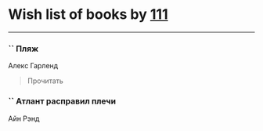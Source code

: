 # Wish list of books by [111](https://my.mail.ru/mail/bytyavka94/)
---

### `` Пляж
Алекс Гарленд
> Прочитать

### `` Атлант расправил плечи
Айн Рэнд

